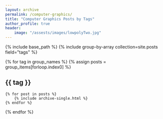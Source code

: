 ```yaml
---
layout: archive
permalink: /computer-graphics/
title: "Computer Graphics Posts by Tags"
author_profile: true
header:
	image: "/assests/images/lowpolyTwo.jpg"
---
```


{% include base_path %}
{% include group-by-array collection=site.posts field="tags" %}

{% for tag in group_names %}
	{% assign posts = group_items[forloop.index0] %}
	<h2 id="{{ tag | slugify }}" class="archive__subtitle">{{ tag }}</h2>

	{% for post in posts %}
		{% include archive-single.html %}
	{% endfor %}
{% endfor %}